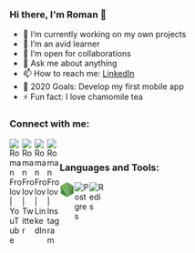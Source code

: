 ### Hi there, I'm Roman 👋

- 🔭 I’m currently working on my own projects
- 🌱 I’m an avid learner
- 👯 I’m open for collaborations
- 💬 Ask me about anything
- 📫 How to reach me: [LinkedIn][linkedin]
- 🥅 2020 Goals: Develop my first mobile app
- ⚡ Fun fact: I love chamomile tea

### Connect with me:

[<img align="left" alt="Roman Frolov | YouTube" width="22px" src="https://cdn.jsdelivr.net/npm/simple-icons@v3/icons/youtube.svg" />][youtube]
[<img align="left" alt="Roman Frolov | Twitter" width="22px" src="https://cdn.jsdelivr.net/npm/simple-icons@v3/icons/twitter.svg" />][twitter]
[<img align="left" alt="Roman Frolov | LinkedIn" width="22px" src="https://cdn.jsdelivr.net/npm/simple-icons@v3/icons/linkedin.svg" />][linkedin]
[<img align="left" alt="Roman Frolov | Instagram" width="22px" src="https://cdn.jsdelivr.net/npm/simple-icons@v3/icons/instagram.svg" />][instagram]

<br />

### Languages and Tools:

[<img align="left" alt="Node.js" width="26px" src="https://raw.githubusercontent.com/github/explore/80688e429a7d4ef2fca1e82350fe8e3517d3494d/topics/nodejs/nodejs.png" />][nodejs]
[<img align="left" alt="Postgres" width="26px" src="https://cdn.jsdelivr.net/npm/simple-icons@3.4.1/icons/postgresql.svg" />][postgres]
[<img align="left" alt="Redis" width="26px" src="https://cdn.jsdelivr.net/npm/simple-icons@3.4.1/icons/redis.svg" />][redis]

[twitter]: https://twitter.com/romfrolov
[youtube]: https://youtube.com/channel/UCviAzZdmxKY8YPYjnIqmmjg
[instagram]: https://instagram.com/romfrolov
[linkedin]: https://linkedin.com/in/romfrolov
[nodejs]: https://nodejs.org/en/
[postgres]: https://www.postgresql.org/
[redis]: https://redis.io/
